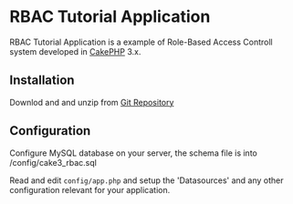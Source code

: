 # RBAC Tutorial Application 

RBAC Tutorial Application is a example of Role-Based Access Controll system developed in [CakePHP](http://cakephp.org) 3.x.

## Installation

Downlod and and unzip from [Git Repository](https://github.com/aoliverio/rbac-tutorial.git)

## Configuration

Configure MySQL database on your server, the schema file is into /config/cake3_rbac.sql

Read and edit `config/app.php` and setup the 'Datasources' and any other configuration relevant for your application.
